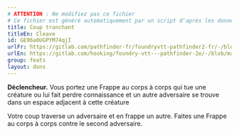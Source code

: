 ```yaml
---
# ATTENTION : Ne modifiez pas ce fichier
# Ce fichier est généré automatiquement par un script d'après les données du module Foundry VTT officiel et de sa traduction
title: Coup tranchant
titleEn: Cleave
id: GE96a0UGPYM74qjI
urlFr: https://gitlab.com/pathfinder-fr/foundryvtt-pathfinder2-fr/-/blob/master/data/feats/GE96a0UGPYM74qjI.htm
urlEn: https://gitlab.com/hooking/foundry-vtt---pathfinder-2e/-/blob/master/packs/data/feats.db/cleave.json
group: feats
layout: dons
---
```

**Déclencheur.** Vous portez une Frappe au corps à corps qui tue une créature ou lui fait perdre connaissance et un autre adversaire se trouve dans un espace adjacent à cette créature

Votre coup traverse un adversaire et en frappe un autre. Faites une Frappe au corps à corps contre le second adversaire.



